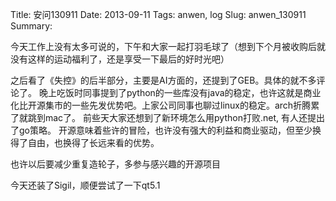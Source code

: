 Title: 安问130911
Date: 2013-09-11
Tags: anwen, log
Slug: anwen_130911
Summary: 

今天工作上没有太多可说的，下午和大家一起打羽毛球了（想到下个月被收购后就没有这样的运动福利了，还是享受一下最后的好时光吧）

之后看了《失控》的后半部分，主要是AI方面的，还提到了GEB。具体的就不多评论了。
晚上吃饭时同事提到了python的一些库没有java的稳定，也许这就是商业化比开源集市的一些先发优势吧。上家公司同事也聊过linux的稳定。arch折腾累了就跳到mac了。
前些天大家还想到了新环境怎么用python打败.net, 有人还提出了go策略。
开源意味着些许的冒险，也许没有强大的利益和商业驱动，但至少换得了自由，也换得了长远来看的优势。

也许以后要减少重复造轮子，多参与感兴趣的开源项目

今天还装了Sigil，顺便尝试了一下qt5.1